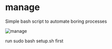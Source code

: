 # manage
Simple bash script to automate boring processes 


![manage](https://github.com/californicating/manage/assets/96727508/8381f79e-314c-4039-bd39-8de0b9e9cc95)

run sudo bash setup.sh first  
